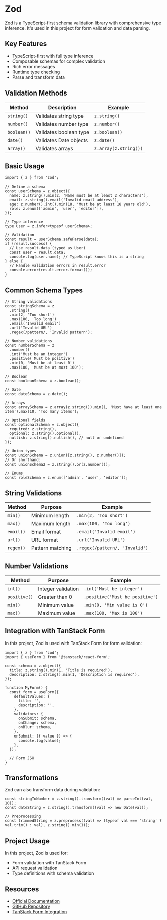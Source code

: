 # Zod

Zod is a TypeScript-first schema validation library with comprehensive type inference. It's used in this project for form validation and data parsing.

## Key Features

- TypeScript-first with full type inference
- Composable schemas for complex validation
- Rich error messages
- Runtime type checking
- Parse and transform data

## Validation Methods

| Method      | Description            | Example               |
| ----------- | ---------------------- | --------------------- |
| `string()`  | Validates string type  | `z.string()`          |
| `number()`  | Validates number type  | `z.number()`          |
| `boolean()` | Validates boolean type | `z.boolean()`         |
| `date()`    | Validates Date objects | `z.date()`            |
| `array()`   | Validates arrays       | `z.array(z.string())` |

## Basic Usage

```tsx
import { z } from 'zod';

// Define a schema
const userSchema = z.object({
  name: z.string().min(2, 'Name must be at least 2 characters'),
  email: z.string().email('Invalid email address'),
  age: z.number().int().min(18, 'Must be at least 18 years old'),
  role: z.enum(['admin', 'user', 'editor']),
});

// Type inference
type User = z.infer<typeof userSchema>;

// Validation
const result = userSchema.safeParse(data);
if (result.success) {
  // Use result.data (typed as User)
  const user = result.data;
  console.log(user.name); // TypeScript knows this is a string
} else {
  // Handle validation errors in result.error
  console.error(result.error.format());
}
```

## Common Schema Types

```tsx
// String validations
const stringSchema = z
  .string()
  .min(2, 'Too short')
  .max(100, 'Too long')
  .email('Invalid email')
  .url('Invalid URL')
  .regex(/pattern/, 'Invalid pattern');

// Number validations
const numberSchema = z
  .number()
  .int('Must be an integer')
  .positive('Must be positive')
  .min(0, 'Must be at least 0')
  .max(100, 'Must be at most 100');

// Boolean
const booleanSchema = z.boolean();

// Date
const dateSchema = z.date();

// Arrays
const arraySchema = z.array(z.string()).min(1, 'Must have at least one item').max(10, 'Too many items');

// Optional fields
const optionalSchema = z.object({
  required: z.string(),
  optional: z.string().optional(),
  nullish: z.string().nullish(), // null or undefined
});

// Union types
const unionSchema = z.union([z.string(), z.number()]);
// Or shorthand:
const unionSchema2 = z.string().or(z.number());

// Enums
const roleSchema = z.enum(['admin', 'user', 'editor']);
```

## String Validations

| Method    | Purpose          | Example                        |
| --------- | ---------------- | ------------------------------ |
| `min()`   | Minimum length   | `.min(2, 'Too short')`         |
| `max()`   | Maximum length   | `.max(100, 'Too long')`        |
| `email()` | Email format     | `.email('Invalid email')`      |
| `url()`   | URL format       | `.url('Invalid URL')`          |
| `regex()` | Pattern matching | `.regex(/pattern/, 'Invalid')` |

## Number Validations

| Method       | Purpose            | Example                         |
| ------------ | ------------------ | ------------------------------- |
| `int()`      | Integer validation | `.int('Must be integer')`       |
| `positive()` | Greater than 0     | `.positive('Must be positive')` |
| `min()`      | Minimum value      | `.min(0, 'Min value is 0')`     |
| `max()`      | Maximum value      | `.max(100, 'Max is 100')`       |

## Integration with TanStack Form

In this project, Zod is used with TanStack Form for form validation:

```tsx
import { z } from 'zod';
import { useForm } from '@tanstack/react-form';

const schema = z.object({
  title: z.string().min(1, 'Title is required'),
  description: z.string().min(1, 'Description is required'),
});

function MyForm() {
  const form = useForm({
    defaultValues: {
      title: '',
      description: '',
    },
    validators: {
      onSubmit: schema,
      onChange: schema,
      onBlur: schema,
    },
    onSubmit: ({ value }) => {
      console.log(value);
    },
  });

  // Form JSX
}
```

## Transformations

Zod can also transform data during validation:

```tsx
const stringToNumber = z.string().transform((val) => parseInt(val, 10));
const dateString = z.string().transform((val) => new Date(val));

// Preprocessing
const trimmedString = z.preprocess((val) => (typeof val === 'string' ? val.trim() : val), z.string().min(1));
```

## Project Usage

In this project, Zod is used for:

- Form validation with TanStack Form
- API request validation
- Type definitions with schema validation

## Resources

- [Official Documentation](https://zod.dev/)
- [GitHub Repository](https://github.com/colinhacks/zod)
- [TanStack Form Integration](https://tanstack.com/form/latest/docs/framework/react/examples/zod)
